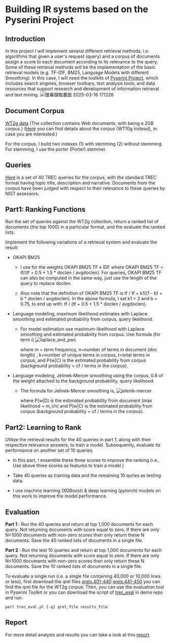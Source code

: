 # Building IR systems based on the Pyserini Project

## Introduction
In this project I will implement several different retrieval methods, i.e. algorithms that given a user's request (query) and a corpus of documents assign a score to each document according to its relevance to the query. Some of these retrieval methods will be the implementation of the basic retrieval models (e.g. TF-IDF, BM25, Language Models with different Smoothing). In this case, I will need the toolkits of [Pyserini Project](https://github.com/castorini/pyserini), which includes search engines, browser toolbars, text analysis tools, and data resources that support research and development of information retrieval and text mining.
![螢幕擷取畫面 2025-03-16 171226](https://github.com/user-attachments/assets/ad1068a8-22fc-4a69-8b42-d38d5da5b134)


## Document Corpus
[WT2g data](https://drive.google.com/file/d/1DHOHw6wwVF5ZiQ-BSYgn98UEoYOY5Pcf/view) (The collection contains Web documents, with being a 2GB corpus.) ([Here](http://ir.dcs.gla.ac.uk/test_collections/wt10g.html) you can find details about the corpus (WT10g instead), in case you are interested.) 

For the corpus, I build two indexes (1) with stemming (2) without stemming. For stemming, I use the porter (Porter) stemmer. 

## Queries
[Here](https://wm5.nccu.edu.tw/base/10001/course/10028223/content/proj02/topics.401-440.txt) is a set of 40 TREC queries for the corpus, with the standard TREC format having topic title, description and narrative. Documents from the corpus have been judged with respect to their relevance to these queries by NIST assessors.

## Part1: Ranking Functions
Run the set of queries against the WT2g collection, return a ranked list of documents (the top 1000) in a particular format, and the evaluate the ranked lists.

Implement the following variations of a retrieval system and evaluate the result:

- OKAPI BM25
  - I use for the weights OKAPI BM25 TF x IDF where OKAPI BM25 TF = tf/(tf + 0.5 + 1.5 * doclen / avgdoclen). For queries, OKAPI BM25 TF can also be computed in the same way, just use the length of the query to replace doclen.

  - Also note that the definition of OKAPI BM25 TF is tf / tf + k1((1 - b) + b * doclen / avgdoclen). In the above formula, I set k1 = 2 and b = 0.75, to end up with: tf / (tf + 0.5 + 1.5 * doclen / avgdoclen).

- Language modeling, maximum likelihood estimates with Laplace smoothing and estimated probability from corpus, query likelihood.

  - For model estimation use maximum-likelihood with Laplace smoothing and estimated probability from corpus. Use formula (for term i)
![laplace_and_pwc](https://github.com/user-attachments/assets/363273e1-1ff3-4f22-bd91-fadb7db27dad)

     where m = term frequency, n=number of terms in document (doc length) , k=number of unique terms in corpus, t=total terms in corpus, and P(w|C) is the estimated probability from corpus (background probability = cf / terms in the corpus).

- Language modeling, Jelinek-Mercer smoothing using the corpus, 0.8 of the weight attached to the background probability, query likelihood.

  - The formula for Jelinek-Mercer smoothing is,
![jelenik-mercer](https://github.com/user-attachments/assets/4c7ac6f3-b8e7-4fe3-ada6-7a11c1348b6c)

    where P(w|D) is the estimated probability from document (max likelihood = m_i/n) and P(w|C) is the estimated probability from corpus (background probability = cf / terms in the corpus).

## Part2: Learning to Rank
Utilize the retrieval results for the 40 queries in part 1, along with their respective relevance answers, to train a model. Subsequently, evaluate its performance on another set of 10 queries.

- In this part, I ensemble these three scores to improve the ranking.(i.e., Use above three scores as features to train a model.)

- Take 40 queries as training data and the remaining 10 quries as testing data.

- I use machine learning (XGBoost) & deep learning (pytorch) models on this work to improve the model performance.

## Evaluation
**Part 1** :
Run the 40 queries and return at top 1,000 documents for each query. Not returning documents with score equal to zero. If there are only N<1000 documents with non-zero scores then only return these N documents. Save the 40 ranked lists of documents in a single file.

**Part 2** :
Run the test 10 queries and return at top 1,000 documents for each query. Not returning documents with score equal to zero. If there are only N<1000 documents with non-zero scores then only return these N documents. Save the 10 ranked lists of documents in a single file.

To evaluate a single run (i.e. a single file containing 40,000 or 10,000 lines or less), first download the qrel files [qrels.401-440](https://wm5.nccu.edu.tw/base/10001/course/10028223/content/proj02/qrels.401-440.txt) [qrels.441-450](https://wm5.nccu.edu.tw/base/10001/course/10028223/content/proj02/qrels.441-450.txt) you can find the qrel file for the WT2g corpus. Then, you can use the evaluation tool in Pyserini Toolkit or you can download the script of [trec_eval](https://wm5.nccu.edu.tw/base/10001/course/10028223/content/proj02/trec_eval.pl) in demo repo and run:

``` perl trec_eval.pl [-q] qrel_file results_file ```

## Report
For more detail analysis and results you can take a look at this [report](https://github.com/user-attachments/files/19270306/WSM_project2.1.pdf).

